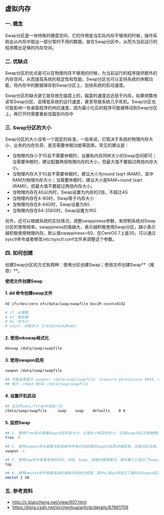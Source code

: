 ## 虚拟内存

### 一. 概念

Swap分区是一块特殊的硬盘空间，它的作用是当实际内存不够用的时候，操作系统会从内存中取出一部分暂时不用的数据，放在Swap分区中，从而为当前运行的程序腾出足够的内存空间。

### 二. 优缺点

Swap分区的优点是可以在物理内存不够用的时候，为当前运行的程序提供额外的内存空间，从而提高系统的稳定性和性能。Swap分区也可以支持系统的休眠功能，将内存中的数据保存到Swap分区上，加快系统的启动速度。

Swap分区的缺点是它是存放在磁盘上的，磁盘的速度远远低于内存，如果频繁地读写Swap分区，会降低系统的运行速度，甚至导致系统几乎死机。Swap分区也可能影响一些桌面程序的响应速度，因为最小化后的程序可能被移动到Swap分区上，再打开时需要重新加载到内存中

### 三. Swap分区的大小

Swap分区的大小没有一个固定的标准，一般来说，它取决于系统的物理内存大小、业务的内存负荷、是否需要休眠功能等因素。常见的建议是：

- 当物理内存小于1G且不需要休眠时，设置和内存同样大小的Swap空间即可；当需要休眠时，建议配置两倍物理内存的大小，但最大值不要超过两倍内存大小。
- 当物理内存大于1G且不需要休眠时，建议大小为round (sqrt (RAM))，其中RAM为物理内存大小；当需要休眠时，建议大小是RAM+round (sqrt (RAM))，但最大值不要超过两倍内存大小。
- 当物理内存在4G以内时，Swap设置为内存的2倍，不超过4G
- 当物理内存在4-8G时，Swap等于内存大小
- 当物理内存在8-64G时，Swap设置为8G
- 当物理内存在64-256G时，Swap设置为16G

另外，还可以根据系统的实际情况，调整swappiness参数，来控制系统对Swap分区的使用频率。swappiness的值越大，表示越积极使用Swap分区，越小表示越积极使用物理内存。默认值swappiness=60，在CentOS 7上是30。可以通过sysctl命令或者修改/etc/sysctl.conf文件来调整这个参数。

### 四. 如何创建

创建Swap分区的方式有两种：使用分区创建Swap；使用文件创建Swap**（推荐）**。

**使用文件创建Swap**

#### 1. dd 命令创建swap文件

```sh
dd if=/dev/zero of=/data/swap/swapfile bs=1M count=8192

# if：从哪取
# of：取到哪
# bs：块大小
# count：共取多少（1*8192=8192M=8G）
```

#### 2. 使用mkswap格式化

```sh
mkswap /data/swap/swapfile
```

#### 3. 使用swapon启用

```sh
swapon /data/swap/swapfile

## 可能会有提示 swapon: /data/swap/swapfile: insecure permissions 0644, 0600 suggested.
## 执行：chmod 0644 /data/swap/swapfile
```

#### 4. 设置开机启动

```sh
## 在文件/etc/fstab中添加一行
/data/swap/swapfile 	swap 	swap 	defaults 	0 0
```

#### 5. 监控Swap

```sh
## 1. 使用free命令查看Swap分区的总大小、已用大小和空闲大小，以及Swap分区占用物理内存的百分比
free -h

## 2. 使用swapon命令查看当前系统中所有已经启用的Swap分区的详细信息，包括分区名称、类型、大小、使用情况等。
swapon -s

## 3. 使用top命令查看系统的CPU、内存、Swap、进程的使用情况，其中第三行显示了Swap分区的总量、已用量和空闲量
top

## 4. 使用vmstat命令查看系统的虚拟内存统计信息，其中si和so列显示了每秒从Swap分区读入和写出的数据量，这些数据反映了系统对Swap分区的读写频率。例如：vmstat 1 10可以每隔1秒显示一次虚拟内存信息，共显示10次。
vmstat 1 10
```

### 五. 参考资料

- http://c.biancheng.net/view/907.html
- https://blog.csdn.net/sirchenhua/article/details/87861709